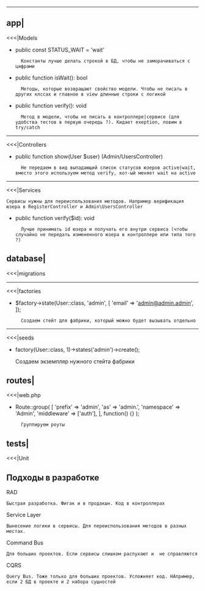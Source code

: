 


---
app|
---
<<<|Models
- public const STATUS_WAIT = 'wait'
        
        Константы лучше делать строкой в БД, чтобы не заморачиваться с цифрами
- public function isWait(): bool

        Методы, которые возвращают свойство модели. Чтобы не писать в других клссах и главное в view длинные строки с логикой
- public function verify(): void

        Метод в модели, чтобы не писать в контроллере|сервисе (для удобства тестов в первую очередь ?). Кидает exeption, ловим в try/catch
        
---
<<<|Controllers
- public function show(User $user) (Admin/UsersController)

        Не передаем в вид выпадающий список статусов юзеров active|wait, вместо этого используем метод verify, кот-ый меняет wait на active

---
<<<|Services

    Сервисы нужны для переиспользования методов. Например верификация юзера в RegisterController и Admin\UsersController
- public function verify($id): void

        Лучше принимать id юзера и получать его внутри сервиса (чтобы случайно не передать измененного юзера в контроллере или типа того ?)

database|
---
<<<|migrations

---
<<<|factories

- $factory->state(User::class, 'admin', [ 'email' => 'admin@admin.admin', ]);

        Создаем стейт для фабрики, который можно будет вызывать отдельно
        
---
<<<|seeds

- factory(User::class, 1)->states('admin')->create();

    Создаем экземпляр нужного стейта фабрики

routes|
---
<<<|web.php

- Route::group( [ 'prefix' => 'admin', 'as' => 'admin.', 'namespace' => 'Admin', 'middleware' => ['auth'], ], function() {} );

        Группируем роуты
        
tests|
---
<<<|Unit


Подходы в разработке
---
RAD

    Быстрая разработка. Фигак и в продакшн. Код в контроллерах
Service Layer

    Вынесение логики в сервисы. Для переиспользования методов в разных местах.
Command Bus

    Для больших проектов. Если сервисы слишком распухают и  не справляются
CQRS

    Query Bus. Тоже только для больших проектов. Усложняет код. НАпример, если 2 БД в проекте и 2 набора сущностей 
